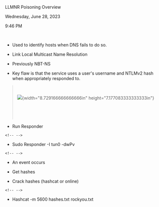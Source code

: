 LLMNR Poisoning Overview

Wednesday, June 28, 2023

9:46 PM

 

-   Used to identify hosts when DNS fails to do so.

-   Link Local Multicast Name Resolution

-   Previously NBT-NS

-   Key flaw is that the service uses a user\'s username and NTLMv2 hash when appropriately responded to.

>  
>
> ![](001_LLMNR_Poisoning_Overview_000.png){width="8.729166666666666in" height="7.177083333333333in"}
>
>  
>
>  

-   Run Responder

```{=html}
<!-- -->
```
-   Sudo Responder -I tun0 -dwPv

```{=html}
<!-- -->
```
-   An event occurs

-   Get hashes

-   Crack hashes (hashcat or online)

```{=html}
<!-- -->
```
-   Hashcat -m 5600 hashes.txt rockyou.txt
